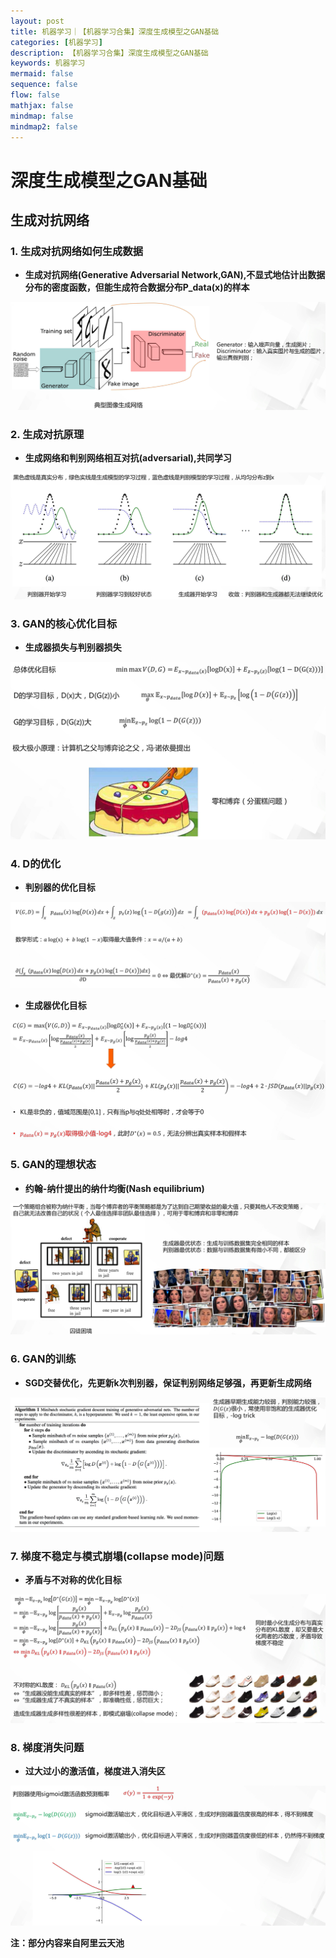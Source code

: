 ```yaml
---
layout: post
title: 机器学习｜【机器学习合集】深度生成模型之GAN基础
categories: [机器学习]
description: 【机器学习合集】深度生成模型之GAN基础
keywords: 机器学习
mermaid: false
sequence: false
flow: false
mathjax: false
mindmap: false
mindmap2: false
---
```


# 深度生成模型之GAN基础

## 生成对抗网络

### 1. 生成对抗网络如何生成数据

- **生成对抗网络(Generative Adversarial Network,GAN),不显式地估计出数据分布的密度函数，但能生成符合数据分布P_data(x)的样本**

![image-20240102092639802](/images/posts/image-20240102092639802.png)

### 2. 生成对抗原理

- **生成网络和判别网络相互对抗(adversarial),共同学习**

![image-20240102092809839](/images/posts/image-20240102092809839.png)

### 3. GAN的核心优化目标

- **生成器损失与判别器损失**

![image-20240102092905728](/images/posts/image-20240102092905728.png)

### 4. D的优化

- **判别器的优化目标**

![image-20240102093001607](/images/posts/image-20240102093001607.png)

- **生成器优化目标**

![image-20240102093033392](/images/posts/image-20240102093033392.png)

### 5. GAN的理想状态

- **约翰-纳什提出的纳什均衡(Nash equilibrium)**

![image-20240102093229093](/images/posts/image-20240102093229093.png)

### 6. GAN的训练

- **SGD交替优化，先更新k次判别器，保证判别网络足够强，再更新生成网络**

![image-20240102093424259](/images/posts/image-20240102093424259.png)

### 7. 梯度不稳定与模式崩塌(collapse mode)问题

- **矛盾与不对称的优化目标**

![image-20240102093532606](/images/posts/image-20240102093532606.png)

### 8. 梯度消失问题

- **过大过小的激活值，梯度进入消失区**

![image-20240102093637179](/images/posts/image-20240102093637179.png)

**注：部分内容来自阿里云天池**
